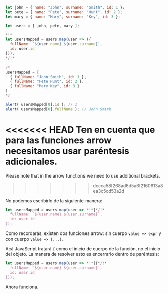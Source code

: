 
```js run no-beautify
let john = { name: "John", surname: "Smith", id: 1 };
let pete = { name: "Pete", surname: "Hunt", id: 2 };
let mary = { name: "Mary", surname: "Key", id: 3 };

let users = [ john, pete, mary ];

*!*
let usersMapped = users.map(user => ({
  fullName: `${user.name} ${user.surname}`,
  id: user.id
}));
*/!*

/*
usersMapped = [
  { fullName: "John Smith", id: 1 },
  { fullName: "Pete Hunt", id: 2 },
  { fullName: "Mary Key", id: 3 }
]
*/

alert( usersMapped[0].id ); // 1
alert( usersMapped[0].fullName ); // John Smith
```

<<<<<<< HEAD
Ten en cuenta que para las funciones arrow necesitamos usar paréntesis adicionales.
=======
Please note that in the arrow functions we need to use additional brackets. 
>>>>>>> dccca58f268ad6d5a6f2160613a8ea3c5cd53a2d

No podemos escribirlo de la siguiente manera:
```js
let usersMapped = users.map(user => *!*{*/!*
  fullName: `${user.name} ${user.surname}`,
  id: user.id
});
```

Como recordarás, existen dos funciones arrow: sin cuerpo `value => expr` y con cuerpo `value => {...}`.

Acá JavaScript tratará `{` como el inicio de cuerpo de la función, no el inicio del objeto. La manera de resolver esto es encerrarlo dentro de paréntesis:

```js
let usersMapped = users.map(user => *!*({*/!*
  fullName: `${user.name} ${user.surname}`,
  id: user.id
}));
```

Ahora funciona.
